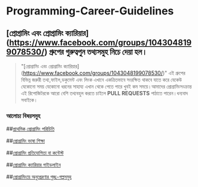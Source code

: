 # Programming-Career-Guidelines
## [প্রোগ্রামিং এবং প্রোগ্রামিং ক্যারিয়ার] (https://www.facebook.com/groups/1043048199078530/) গ্রুপের গুরুত্বপুন তথ্যসমুহ নিচে দেয়া হল।

> "[প্রোগ্রামিং এবং প্রোগ্রামিং ক্যারিয়ার] (https://www.facebook.com/groups/1043048199078530/)" এই গ্রুপের বিভিন্ন জরুরী তথ্য,ফাইল,ডকুমেন্ট এবং লিংক এখানে একত্রিতভাবে সংরক্ষিত থাকবে যাতে করে যেকেউ যেকোনো সময় যেকোনো ধরনের সাহায্য এখান থেকে পেতে পারে খুবই কম সময়ে।আমাদের প্রোগ্রামিংসংক্রান্ত এই রিপোজিটরকে আরো বেশি তথ্যবহুল করতে চাইলে **PULL REQUESTS** পাঠাতে পারেন।ধন্যবাদ সবাইকে।

### **আলোচ্য বিষয়সমুহ**

##[প্রাথমিক প্রোগ্রামিং পরিচিতি](https://github.com/Gkemon/Programming-Career-Guidelines/blob/master/%E0%A6%AA%E0%A7%8D%E0%A6%B0%E0%A7%8B%E0%A6%97%E0%A7%8D%E0%A6%B0%E0%A6%BE%E0%A6%AE%E0%A6%BF%E0%A6%82%20%E0%A6%A6%E0%A7%81%E0%A6%A8%E0%A6%BF%E0%A7%9F%E0%A6%BE%E0%A6%A4%E0%A7%87%20%E0%A6%A8%E0%A6%A4%E0%A7%81%E0%A6%A8%20%E0%A6%86%E0%A6%AA%E0%A6%A8%E0%A6%BF%3F.md)

##[প্রোগ্রামিং ভাষা শিক্ষা](https://github.com/Gkemon/Programming-Career-Guidelines/blob/master/%E0%A6%AA%E0%A7%8D%E0%A6%B0%E0%A7%8B%E0%A6%97%E0%A7%8D%E0%A6%B0%E0%A6%BE%E0%A6%AE%E0%A6%BF%E0%A6%82%20%E0%A6%AD%E0%A6%BE%E0%A6%B7%E0%A6%BE%20%E0%A6%B6%E0%A6%BF%E0%A6%95%E0%A7%8D%E0%A6%B7%E0%A6%BE%E0%A5%A4.md)

##[প্রোগ্রামিং প্রতিযোগিতা বা কন্টেস্ট](https://github.com/Gkemon/Programming-Career-Guidelines/blob/master/%E0%A6%AA%E0%A7%8D%E0%A6%B0%E0%A7%8B%E0%A6%97%E0%A7%8D%E0%A6%B0%E0%A6%BE%E0%A6%AE%E0%A6%BF%E0%A6%82%20%E0%A6%AA%E0%A7%8D%E0%A6%B0%E0%A6%A4%E0%A6%BF%E0%A6%AF%E0%A7%8B%E0%A6%97%E0%A7%80%E0%A6%A4%E0%A6%BE.md)

##[প্রোগ্রামিং ক্যারিয়ার গাইডলাইন](https://github.com/Gkemon/Programming-Career-Guidelines/blob/master/%E0%A6%AA%E0%A7%8D%E0%A6%B0%E0%A7%8B%E0%A6%97%E0%A7%8D%E0%A6%B0%E0%A6%BE%E0%A6%AE%E0%A6%BF%E0%A6%82%20%E0%A6%AA%E0%A7%8D%E0%A6%B0%E0%A6%A4%E0%A6%BF%E0%A6%AF%E0%A7%8B%E0%A6%97%E0%A7%80%E0%A6%A4%E0%A6%BE.md)

##[প্রোগ্রামিংয়ে অনুপ্রেরণার গুচ্ছ-গল্পসমুহ](https://github.com/Gkemon/Programming-Career-Guidelines/blob/master/%E0%A6%AA%E0%A7%8D%E0%A6%B0%E0%A7%8B%E0%A6%97%E0%A7%8D%E0%A6%B0%E0%A6%BE%E0%A6%AE%E0%A6%BF%E0%A6%82%E0%A7%9F%E0%A7%87%20%E0%A6%85%E0%A6%A8%E0%A7%81%E0%A6%AA%E0%A7%8D%E0%A6%B0%E0%A7%87%E0%A6%B0%E0%A6%A3%E0%A6%BE%E0%A6%B0%20%E0%A6%97%E0%A7%81%E0%A6%9A%E0%A7%8D%E0%A6%9B-%E0%A6%97%E0%A6%B2%E0%A7%8D%E0%A6%AA%E0%A6%B8%E0%A6%AE%E0%A7%81%E0%A6%B9.md)

